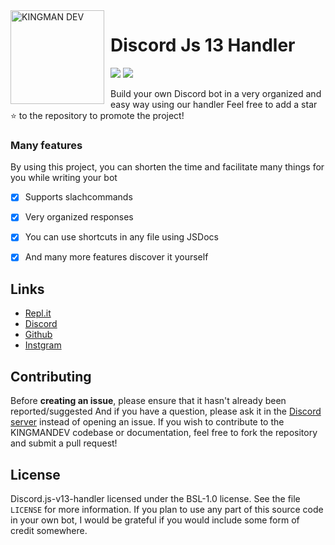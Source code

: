 <img width="150" height="150" align="left" style="float: left; margin: 0 10px 0 0;" alt="KINGMAN DEV" src="https://i.top4top.io/p_1965sxw291.png">  

# Discord Js 13 Handler 

[![](https://img.shields.io/discord/565048515357835264.svg?logo=discord&colorB=blue&label=KINGMAN_DEV)](https://discord.gg/kingmandev)
[![](https://img.shields.io/badge/discord.js-v13.6.0-blue.svg?logo=npm)](https://github.com/discordjs)

Build your own Discord bot in a very organized and easy way using our handler 
Feel free to add a star ⭐ to the repository to promote the project!

### Many features

By using this project, you can shorten the time and facilitate many things for you while writing your bot


- [x] Supports slachcommands
- [x] Very organized responses
- [x] You can use shortcuts in any file using JSDocs
- [x] And many more features discover it yourself



## Links

*   [Repl.it](https://repl.it/github/KMKINGMAN/Discord.js-v13-handler)
*   [Discord](https://discord.gg/kingmandev)
*   [Github](https://github.com/KMKINGMAN/Discord.js-v13-handler)
*   [Instgram](https://instgram.com/kingman4hack)

## Contributing

Before **creating an issue**, please ensure that it hasn't already been reported/suggested
And if you have a question, please ask it in the [Discord server](https://discord.gg/kingmandev) instead of opening an issue.
If you wish to contribute to the KINGMANDEV codebase or documentation, feel free to fork the repository and submit a pull request!

## License

Discord.js-v13-handler licensed under the BSL-1.0 license. See the file `LICENSE` for more information. If you plan to use any part of this source code in your own bot, I would be grateful if you would include some form of credit somewhere.
